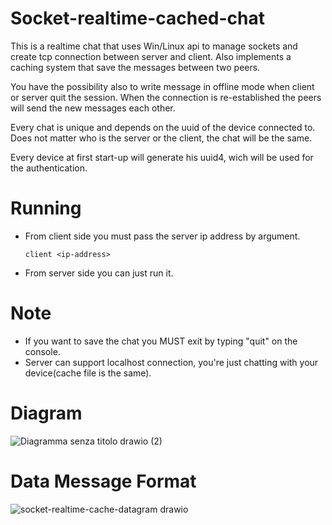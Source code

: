 # Socket-realtime-cached-chat
This is a realtime chat that uses Win/Linux api to manage sockets and create tcp connection between server and client. Also implements a caching system that save the messages between two peers.

You have the possibility also to write message in offline mode when client or server quit the session. When the connection is re-established the peers will send the new messages each other.

Every chat is unique and depends on the uuid of the device connected to. Does not matter who is the server or the client, the chat will be the same.

Every device at first start-up will generate his uuid4, wich will be used for the authentication.

# Running
* From client side you must pass the server ip address by argument.

  `client <ip-address>`

* From server side you can just run it.


# Note
* If you want to save the chat you MUST exit by typing "quit" on the console.
* Server can support localhost connection, you're just chatting with your device(cache file is the same).

# Diagram
![Diagramma senza titolo drawio (2)](https://github.com/Peppo10/Socket-realtime-cached-chat/assets/131891564/273fdd11-c3d1-43b9-b956-5c404040b58b)

# Data Message Format
![socket-realtime-cache-datagram drawio](https://github.com/Peppo10/Socket-realtime-cached-chat/assets/131891564/dc63afad-bd6e-49f8-a81e-bb42cea59b36)




